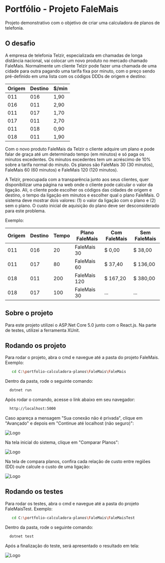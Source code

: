 # Portfólio - Projeto FaleMais

Projeto demonstrativo com o objetivo de criar uma calculadora de planos de telefonia.


## O desafio

A empresa de telefonia Telzir, especializada em chamadas de longa distância nacional,
vai colocar um novo produto no mercado chamado FaleMais. Normalmente um cliente
Telzir pode fazer uma chamada de uma cidade para outra pagando uma tarifa fixa por
minuto, com o preço sendo pré-definido em uma lista com os códigos DDDs de origem
e destino:


Origem | Destino | $/min | 
--- | --- | --- | 
011 | 016 | 1,90 |
016 | 011 | 2,90 |
011 | 017 | 1,70 |
017 | 011 | 2,70 |
011 | 018 | 0,90 |
018 | 011 | 1,90 |

Com o novo produto FaleMais da Telzir o cliente adquire um plano e pode falar de graça até
um determinado tempo (em minutos) e só paga os minutos excedentes. Os minutos
excedentes tem um acréscimo de 10% sobre a tarifa normal do minuto. Os planos são
FaleMais 30 (30 minutos), FaleMais 60 (60 minutos) e FaleMais 120 (120 minutos).

A Telzir, preocupada com a transparência junto aos seus clientes, quer disponibilizar uma
página na web onde o cliente pode calcular o valor da ligação. Ali, o cliente pode escolher os
códigos das cidades de origem e destino, o tempo da ligação em minutos e escolher qual o
plano FaleMais. O sistema deve mostrar dois valores: (1) o valor da ligação com o plano e (2)
sem o plano. O custo inicial de aquisição do plano deve ser desconsiderado para este
problema.

Exemplo:

Origem | Destino | Tempo | Plano FaleMais | Com FaleMais | Sem FaleMais |
--- | --- | --- | --- | --- | --- | 
011 | 016 | 20 | FaleMais 30 | $ 0,00 | $ 38,00 |
011 | 017 | 80 | FaleMais 60 | $ 37,40 | $ 136,00 |
018 | 011 | 200 | FaleMais 120 | $ 167,20 | $ 380,00 |
018 | 017 | 100 | FaleMais 30 | ... | ... |

## Sobre o projeto

Para este projeto utilizei o ASP.Net Core 5.0 junto com o React.js. Na parte de testes, utilizei a ferramenta XUnit.

## Rodando os projeto

Para rodar o projeto, abra o cmd e navegue até a pasta do projeto FaleMais.
Exemplo:

```bash
   cd C:\portfolio-calculadora-planos\FaleMais\FaleMais
```

Dentro da pasta, rode o seguinte comando:

```bash
  dotnet run
```

Após rodar o comando, acesse o link abaixo em seu navegador:

```bash
  http://localhost:5000
```

Caso apareça a mensagem "Sua conexão não é privada", clique em "Avançado" e depois em "Continue até localhost (não seguro)":

![Logo](https://i.ibb.co/tsLRTRP/captura2340.png)


Na tela inicial do sistema, clique em "Comparar Planos":

![Logo](https://i.ibb.co/gPYCtjB/Screenshot-1.png)


Na tela de compara planos, confira cada relação de custo entre regiões (DD) ou/e calcule o custo de uma ligação:

![Logo](https://i.ibb.co/bvb8KNm/Screenshot-2.png)

## Rodando os testes

Para rodar os testes, abra o cmd e navegue até a pasta do projeto FaleMaisTest.
Exemplo:

```bash
   cd C:\portfolio-calculadora-planos\FaleMais\FaleMaisTest
```

Dentro da pasta, rode o seguinte comando:

```bash
  dotnet test
```

Após a finalização do teste, será apresentado o resultado em tela:

![Logo](https://i.ibb.co/xm7ZHLK/test-Result.png)


